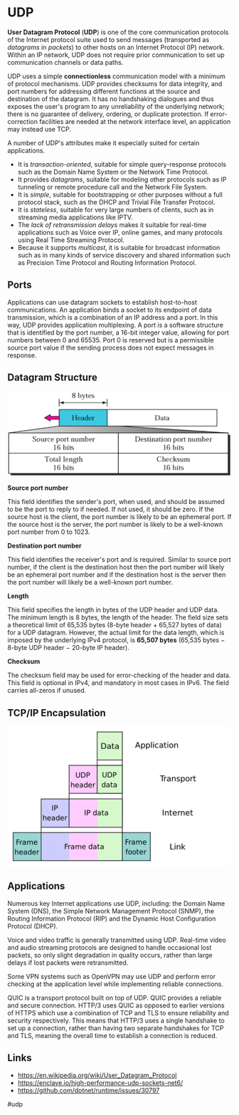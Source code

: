 # UDP

__User Datagram Protocol__ (__UDP__) is one of the core communication protocols of the Internet protocol suite used to send messages (transported as _datagrams_ in _packets_) to other hosts on an Internet Protocol (IP) network. Within an IP network, UDP does not require prior communication to set up communication channels or data paths.

UDP uses a simple __connectionless__ communication model with a minimum of protocol mechanisms. UDP provides checksums for data integrity, and port numbers for addressing different functions at the source and destination of the datagram. It has no handshaking dialogues and thus exposes the user's program to any unreliability of the underlying network; there is no guarantee of delivery, ordering, or duplicate protection. If error-correction facilities are needed at the network interface level, an application may instead use TCP.

A number of UDP's attributes make it especially suited for certain applications.

* It is _transaction-oriented_, suitable for simple query-response protocols such as the Domain Name System or the Network Time Protocol.
* It provides _datagrams_, suitable for modeling other protocols such as IP tunneling or remote procedure call and the Network File System.
* It is _simple_, suitable for bootstrapping or other purposes without a full protocol stack, such as the DHCP and Trivial File Transfer Protocol.
* It is _stateless_, suitable for very large numbers of clients, such as in streaming media applications like IPTV.
* The _lack of retransmission delays_ makes it suitable for real-time applications such as Voice over IP, online games, and many protocols using Real Time Streaming Protocol.
* Because it supports _multicast_, it is suitable for broadcast information such as in many kinds of service discovery and shared information such as Precision Time Protocol and Routing Information Protocol.

## Ports

Applications can use datagram sockets to establish host-to-host communications. An application binds a socket to its endpoint of data transmission, which is a combination of an IP address and a port. In this way, UDP provides application multiplexing. A port is a software structure that is identified by the port number, a 16-bit integer value, allowing for port numbers between 0 and 65535. Port 0 is reserved but is a permissible source port value if the sending process does not expect messages in response.

## Datagram Structure

![Datagram](_images/datagram.png)

__Source port number__

This field identifies the sender's port, when used, and should be assumed to be the port to reply to if needed. If not used, it should be zero. If the source host is the client, the port number is likely to be an ephemeral port. If the source host is the server, the port number is likely to be a well-known port number from 0 to 1023.

__Destination port number__

This field identifies the receiver's port and is required. Similar to source port number, if the client is the destination host then the port number will likely be an ephemeral port number and if the destination host is the server then the port number will likely be a well-known port number.

__Length__

This field specifies the length in bytes of the UDP header and UDP data. The minimum length is 8 bytes, the length of the header. The field size sets a theoretical limit of 65,535 bytes (8-byte header + 65,527 bytes of data) for a UDP datagram. However, the actual limit for the data length, which is imposed by the underlying IPv4 protocol, is __65,507 bytes__ (65,535 bytes − 8-byte UDP header − 20-byte IP header).

__Checksum__

The checksum field may be used for error-checking of the header and data. This field is optional in IPv4, and mandatory in most cases in IPv6. The field carries all-zeros if unused.

## TCP/IP Encapsulation

![Encapsulation](_images/encapsulation.png)

## Applications

Numerous key Internet applications use UDP, including: the Domain Name System (DNS), the Simple Network Management Protocol (SNMP), the Routing Information Protocol (RIP) and the Dynamic Host Configuration Protocol (DHCP).

Voice and video traffic is generally transmitted using UDP. Real-time video and audio streaming protocols are designed to handle occasional lost packets, so only slight degradation in quality occurs, rather than large delays if lost packets were retransmitted.

Some VPN systems such as OpenVPN may use UDP and perform error checking at the application level while implementing reliable connections.

QUIC is a transport protocol built on top of UDP. QUIC provides a reliable and secure connection. HTTP/3 uses QUIC as opposed to earlier versions of HTTPS which use a combination of TCP and TLS to ensure reliability and security respectively. This means that HTTP/3 uses a single handshake to set up a connection, rather than having two separate handshakes for TCP and TLS, meaning the overall time to establish a connection is reduced.

## Links

* https://en.wikipedia.org/wiki/User_Datagram_Protocol
* https://enclave.io/high-performance-udp-sockets-net6/
* https://github.com/dotnet/runtime/issues/30797

#udp
